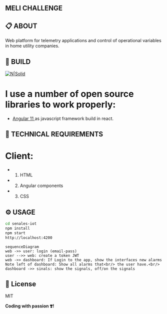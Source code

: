 ## MELI CHALLENGE
## :clipboard: ABOUT

Web platform for telemetry applications and control of operational variables in home utility companies.

## :rocket: BUILD
[![N|Solid](https://cldup.com/dTxpPi9lDf.thumb.png)](https://nodesource.com/products/nsolid)
# I use a number of open source libraries to work properly:
- [Angular 11 ](https://angular.io/) as javascript framework build in react.

## :floppy_disk: TECHNICAL REQUIREMENTS
# Client: 
- 1. HTML
- 2. Angular components
- 3. CSS

## :gear: USAGE
```sh
cd senales-iot
npm install
npm start
http://localhost:4200
```

```mermaid
sequenceDiagram
web ->> user: login (email-pass)
user -->> web: create a token JWT
web ->> dashboard: If Login to the app, show the interfaces new alarms
Note left of dashboard: Show all alarms that<br/> the user have.<br/>
dashboard ->> sinals: show the signals, off/on the signals

```

## :page_facing_up: License

MIT

**Coding with passion :heavy_heart_exclamation:!**
